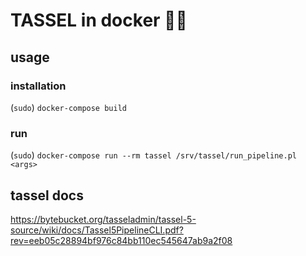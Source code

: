 # TASSEL in docker 🧬🐳

## usage

### installation

(`sudo`) `docker-compose build`

### run

(`sudo`) `docker-compose run --rm tassel /srv/tassel/run_pipeline.pl <args>`

## tassel docs

https://bytebucket.org/tasseladmin/tassel-5-source/wiki/docs/Tassel5PipelineCLI.pdf?rev=eeb05c28894bf976c84bb110ec545647ab9a2f08

